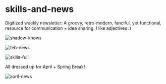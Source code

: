 # skills-and-news
Digitized weekly newsletter: A groovy, retro-modern, fanciful, yet functional, resource for communication + idea sharing. I like adjectives :)  

![shadow-knows](https://user-images.githubusercontent.com/44883733/56086111-b37eb980-5e1d-11e9-9ec3-21dd57e842f4.png)

![feb-news](https://user-images.githubusercontent.com/44883733/56003105-2ad41200-5c93-11e9-8bfd-d500703589c4.png)

![skills-full](https://user-images.githubusercontent.com/44883733/54649306-0748ed80-4a80-11e9-9620-74eefc05aedd.png)

All dressed up for April + Spring Break!

![april-news](https://user-images.githubusercontent.com/44883733/55297077-34868b80-53f0-11e9-8e88-8c831ff0f5a6.png)
